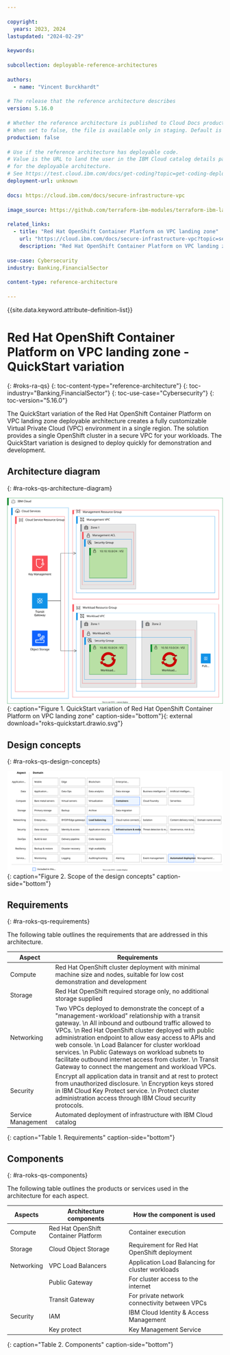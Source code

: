 ```yaml
---

copyright:
  years: 2023, 2024
lastupdated: "2024-02-29"

keywords:

subcollection: deployable-reference-architectures

authors:
  - name: "Vincent Burckhardt"

# The release that the reference architecture describes
version: 5.16.0

# Whether the reference architecture is published to Cloud Docs production.
# When set to false, the file is available only in staging. Default is false.
production: false

# Use if the reference architecture has deployable code.
# Value is the URL to land the user in the IBM Cloud catalog details page
# for the deployable architecture.
# See https://test.cloud.ibm.com/docs/get-coding?topic=get-coding-deploy-button
deployment-url: unknown

docs: https://cloud.ibm.com/docs/secure-infrastructure-vpc

image_source: https://github.com/terraform-ibm-modules/terraform-ibm-landing-zone/reference-architectures/roks-quickstart.drawio.svg

related_links:
  - title: "Red Hat OpenShift Container Platform on VPC landing zone"
    url: "https://cloud.ibm.com/docs/secure-infrastructure-vpc?topic=secure-infrastructure-vpc-ocp-ra"
    description: "Red Hat OpenShift Container Platform on VPC landing zone is a deployable architecture solution that is based on the IBM Cloud for Financial Services reference architecture. It creates secure and compliant Red Hat OpenShift Container Platform workload clusters on a Virtual Private Cloud (VPC) network."

use-case: Cybersecurity
industry: Banking,FinancialSector

content-type: reference-architecture

---
```


{{site.data.keyword.attribute-definition-list}}

# Red Hat OpenShift Container Platform on VPC landing zone - QuickStart variation
{: #roks-ra-qs}
{: toc-content-type="reference-architecture"}
{: toc-industry="Banking,FinancialSector"}
{: toc-use-case="Cybersecurity"}
{: toc-version="5.16.0"}

The QuickStart variation of the Red Hat OpenShift Container Platform on VPC landing zone deployable architecture creates a fully customizable Virtual Private Cloud (VPC) environment in a single region. The solution provides a single OpenShift cluster in a secure VPC for your workloads. The QuickStart variation is designed to deploy quickly for demonstration and development.

## Architecture diagram
{: #ra-roks-qs-architecture-diagram}

![Architecture diagram for the QuickStart variation of Red Hat OpenShift Container Platform on VPC landing zone](roks-quickstart.drawio.svg "Architecture diagram of QuickStart variation of Red Hat OpenShift Container Platform on VPC landing zone deployable architecture"){: caption="Figure 1. QuickStart variation of Red Hat OpenShift Container Platform on VPC landing zone" caption-side="bottom"}{: external download="roks-quickstart.drawio.svg"}

## Design concepts
{: #ra-roks-qs-design-concepts}

![Design requirements for Red Hat OpenShift Container Platform on VPC landing zone](heat-map-deploy-arch-slz-roks-quickstart.svg "Design concepts"){: caption="Figure 2. Scope of the design concepts" caption-side="bottom"}

## Requirements
{: #ra-roks-qs-requirements}

The following table outlines the requirements that are addressed in this architecture.

| Aspect | Requirements |
| -------------- | -------------- |
| Compute            | Red Hat OpenShift cluster deployment with minimal machine size and nodes, suitable for low cost demonstration and development |
| Storage            | Red Hat OpenShift required storage only, no additional storage supplied |
| Networking         | Two VPCs deployed to demonstrate the concept of a "management-workload" relationship with a transit gateway. \n All inbound and outbound traffic allowed to VPCs. \n Red Hat OpenShift cluster deployed with public administration endpoint to allow easy access to APIs and web console. \n Load Balancer for cluster workload services. \n Public Gateways on workload subnets to facilitate outbound internet access from cluster. \n Transit Gateway to connect the mangement and workload VPCs. |
| Security           | Encrypt all application data in transit and at rest to protect from unauthorized disclosure. \n Encryption keys stored in IBM Cloud Key Protect service. \n Protect cluster administration access through IBM Cloud security protocols. |
| Service Management | Automated deployment of infrastructure with IBM Cloud catalog |
{: caption="Table 1. Requirements" caption-side="bottom"}

## Components
{: #ra-roks-qs-components}

The following table outlines the products or services used in the architecture for each aspect.

| Aspects | Architecture components | How the component is used |
| -------------- | -------------- | -------------- |
| Compute | Red Hat OpenShift Container Platform | Container execution |
| Storage | Cloud Object Storage | Requirement for Red Hat OpenShift deployment |
| Networking | VPC Load Balancers | Application Load Balancing for cluster workloads |
|  | Public Gateway | For cluster access to the internet |
|  | Transit Gateway | For private network connectivity between VPCs |
| Security | IAM | IBM Cloud Identity & Access Management |
|  | Key protect | Key Management Service |
{: caption="Table 2. Components" caption-side="bottom"}
